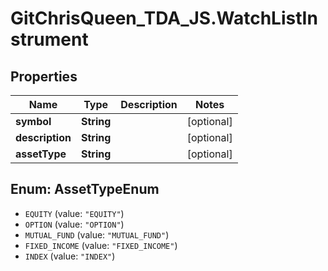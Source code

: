# GitChrisQueen_TDA_JS.WatchListInstrument

## Properties
Name | Type | Description | Notes
------------ | ------------- | ------------- | -------------
**symbol** | **String** |  | [optional] 
**description** | **String** |  | [optional] 
**assetType** | **String** |  | [optional] 

<a name="AssetTypeEnum"></a>
## Enum: AssetTypeEnum

* `EQUITY` (value: `"EQUITY"`)
* `OPTION` (value: `"OPTION"`)
* `MUTUAL_FUND` (value: `"MUTUAL_FUND"`)
* `FIXED_INCOME` (value: `"FIXED_INCOME"`)
* `INDEX` (value: `"INDEX"`)

